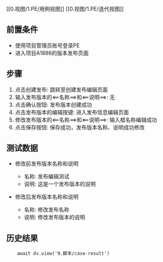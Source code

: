 [[0.视图/1.PE/用例视图]] [[0.视图/1.PE/迭代视图]]

## 前置条件

- 使用项目管理员账号登录PE
- 进入项目A1886的版本发布页面

## 步骤

1. 点击创建发布: 跳转至创建发布编辑页面
2. 输入发布版本的<==名称==>和<==说明==>: 无
3. 点击确认按钮: 发布版本创建成功
4. 点击发布版本的编辑按键: 进入发布信息编辑页面
5. 修改发布版本的<==名称==>和<==说明==>: 输入框名称编辑成功
6. 点击保存按钮: 保存成功，发布版本名称、说明成功修改

## 测试数据

- 修改前发布版本名称和说明
	- 名称: 发布编辑测试
	- 说明: 这是一个发布版本的说明

- 修改后发布版本名称和说明
	- 名称: 修改发布名称
	- 说明: 修改发布版本的说明

## 历史结果

```dataviewjs
    await dv.view('9.脚本/case-result')
```
